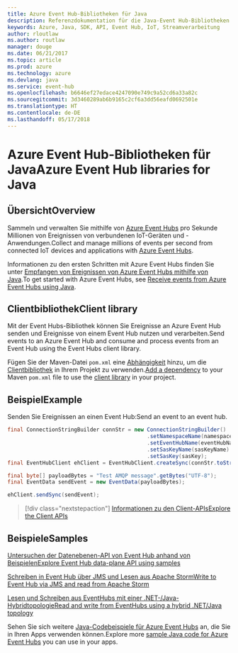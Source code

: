 ```yaml
---
title: Azure Event Hub-Bibliotheken für Java
description: Referenzdokumentation für die Java-Event Hub-Bibliotheken
keywords: Azure, Java, SDK, API, Event Hub, IoT, Streamverarbeitung
author: rloutlaw
ms.author: routlaw
manager: douge
ms.date: 06/21/2017
ms.topic: article
ms.prod: azure
ms.technology: azure
ms.devlang: java
ms.service: event-hub
ms.openlocfilehash: b6646ef27edace4247090e749c9a52cd6a33a82c
ms.sourcegitcommit: 3d3460289ab6b9165c2cf6a3dd56eafd0692501e
ms.translationtype: HT
ms.contentlocale: de-DE
ms.lasthandoff: 05/17/2018
---
```

# <a name="azure-event-hub-libraries-for-java"></a><span data-ttu-id="3b7eb-104">Azure Event Hub-Bibliotheken für Java</span><span class="sxs-lookup"><span data-stu-id="3b7eb-104">Azure Event Hub libraries for Java</span></span>

## <a name="overview"></a><span data-ttu-id="3b7eb-105">Übersicht</span><span class="sxs-lookup"><span data-stu-id="3b7eb-105">Overview</span></span>

<span data-ttu-id="3b7eb-106">Sammeln und verwalten Sie mithilfe von [Azure Event Hubs](/azure/event-hubs/event-hubs-what-is-event-hubs) pro Sekunde Millionen von Ereignissen von verbundenen IoT-Geräten und -Anwendungen.</span><span class="sxs-lookup"><span data-stu-id="3b7eb-106">Collect and manage millions of events per second from connected IoT devices and applications with [Azure Event Hubs](/azure/event-hubs/event-hubs-what-is-event-hubs).</span></span>

<span data-ttu-id="3b7eb-107">Informationen zu den ersten Schritten mit Azure Event Hubs finden Sie unter [Empfangen von Ereignissen von Azure Event Hubs mithilfe von Java](/azure/event-hubs/event-hubs-java-get-started-receive-eph).</span><span class="sxs-lookup"><span data-stu-id="3b7eb-107">To get started with Azure Event Hubs, see [Receive events from Azure Event Hubs using Java](/azure/event-hubs/event-hubs-java-get-started-receive-eph).</span></span>


## <a name="client-library"></a><span data-ttu-id="3b7eb-108">Clientbibliothek</span><span class="sxs-lookup"><span data-stu-id="3b7eb-108">Client library</span></span>

<span data-ttu-id="3b7eb-109">Mit der Event Hubs-Bibliothek können Sie Ereignisse an Azure Event Hub senden und Ereignisse von einem Event Hub nutzen und verarbeiten.</span><span class="sxs-lookup"><span data-stu-id="3b7eb-109">Send events to an Azure Event Hub and consume and process events from an Event Hub using the Event Hubs client library.</span></span>

<span data-ttu-id="3b7eb-110">Fügen Sie der Maven-Datei `pom.xml` eine [Abhängigkeit](https://maven.apache.org/guides/getting-started/index.html#How_do_I_use_external_dependencies) hinzu, um die [Clientbibliothek](https://mvnrepository.com/artifact/com.microsoft.azure/azure-eventhubs) in Ihrem Projekt zu verwenden.</span><span class="sxs-lookup"><span data-stu-id="3b7eb-110">[Add a dependency](https://maven.apache.org/guides/getting-started/index.html#How_do_I_use_external_dependencies) to your Maven `pom.xml` file to use the [client library](https://mvnrepository.com/artifact/com.microsoft.azure/azure-eventhubs) in your project.</span></span>
 

## <a name="example"></a><span data-ttu-id="3b7eb-111">Beispiel</span><span class="sxs-lookup"><span data-stu-id="3b7eb-111">Example</span></span>

<span data-ttu-id="3b7eb-112">Senden Sie Ereignissen an einen Event Hub:</span><span class="sxs-lookup"><span data-stu-id="3b7eb-112">Send an event to an event hub.</span></span>

```java
final ConnectionStringBuilder connStr = new ConnectionStringBuilder()
                                            .setNamespaceName(namespaceName)
                                            .setEventHubName(eventHubName)
                                            .setSasKeyName(sasKeyName)
                                            .setSasKey(sasKey);
final EventHubClient ehClient = EventHubClient.createSync(connStr.toString());

final byte[] payloadBytes = "Test AMQP message".getBytes("UTF-8");
final EventData sendEvent = new EventData(payloadBytes);

ehClient.sendSync(sendEvent);
```


> [!div class="nextstepaction"]
> [<span data-ttu-id="3b7eb-113">Informationen zu den Client-APIs</span><span class="sxs-lookup"><span data-stu-id="3b7eb-113">Explore the Client APIs</span></span>](/java/api/overview/azure/eventhubs/client)



## <a name="samples"></a><span data-ttu-id="3b7eb-114">Beispiele</span><span class="sxs-lookup"><span data-stu-id="3b7eb-114">Samples</span></span>

<span data-ttu-id="3b7eb-115">[Untersuchen der Datenebenen-API von Event Hub anhand von Beispielen][1]</span><span class="sxs-lookup"><span data-stu-id="3b7eb-115">[Explore Event Hub data-plane API using samples][1]</span></span>

<span data-ttu-id="3b7eb-116">[Schreiben in Event Hub über JMS und Lesen aus Apache Storm][2]</span><span class="sxs-lookup"><span data-stu-id="3b7eb-116">[Write to Event Hub via JMS and read from Apache Storm][2]</span></span>

<span data-ttu-id="3b7eb-117">[Lesen und Schreiben aus EventHubs mit einer .NET-/Java-Hybridtopologie][3]</span><span class="sxs-lookup"><span data-stu-id="3b7eb-117">[Read and write from EventHubs using a hybrid .NET/Java topology][3]</span></span> 

[1]: https://github.com/Azure/azure-event-hubs/tree/master/samples/Java
[2]: https://github.com/Azure-Samples/event-hubs-java-storm-sender-jms-receiver
[3]: https://github.com/Azure-Samples/hdinsight-dotnet-java-storm-eventhub

<span data-ttu-id="3b7eb-118">Sehen Sie sich weitere [Java-Codebeispiele für Azure Event Hubs](https://azure.microsoft.com/resources/samples/?platform=java&term=event) an, die Sie in Ihren Apps verwenden können.</span><span class="sxs-lookup"><span data-stu-id="3b7eb-118">Explore more [sample Java code for Azure Event Hubs](https://azure.microsoft.com/resources/samples/?platform=java&term=event) you can use in your apps.</span></span>

